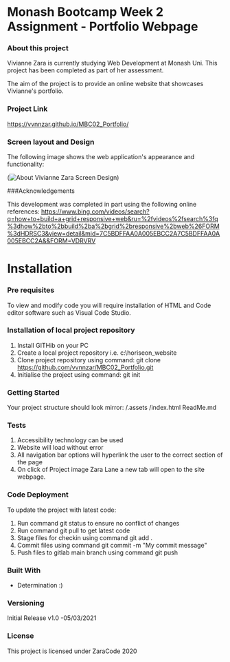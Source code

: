 # Monash Bootcamp Week 2 Assignment - Portfolio Webpage 

### About this project

Vivianne Zara is currently studying Web Development at Monash Uni. This project has been completed as part of her assessment.

The aim of the project is to provide an online website that showcases Vivianne's portfolio.

### Project Link 
https://vvnnzar.github.io/MBC02_Portfolio/


### Screen layout and Design
The following image shows the web application's appearance and functionality:

(![About Vivianne Zara Screen Design](mock_design/screen_design.png))

###Acknowledgements

This development was completed in part using the following online references:
https://www.bing.com/videos/search?q=how+to+build+a+grid+responsive+web&ru=%2fvideos%2fsearch%3fq%3dhow%2bto%2bbuild%2ba%2bgrid%2bresponsive%2bweb%26FORM%3dHDRSC3&view=detail&mid=7C5BDFFAA0A005EBCC2A7C5BDFFAA0A005EBCC2A&&FORM=VDRVRV



# Installation

### Pre requisites

To view and modify code you will require installation of HTML and Code editor software such as Visual Code Studio. 

### Installation of local project repository

1. Install GITHib on your PC
2. Create a local project repository i.e. c:\horiseon_website
3. Clone project repository using command: git clone https://github.com/vvnnzar/MBC02_Portfolio.git
4. Initialise the project using command: git init


### Getting Started
Your project structure should look mirror:
/.assets
/index.html
ReadMe.md

### Tests
1. Accessibility technology can be used 
2. Website will load without error
3. All navigation bar options will hyperlink the user to the correct section of the page
4. On click of Project image Zara Lane a new tab will open to the site webpage.



### Code Deployment
To update the project with latest code:
1. Run command git status to ensure no conflict of changes
2. Run command git pull to get latest code
3. Stage files for checkin using command git add .
4. Commit files using command git commit -m "My commit message"
5. Push files to gitlab main branch using command git push

### Built With

* Determination :) 

### Versioning

Initial Release v1.0 -05/03/2021

### License

This project is licensed under ZaraCode 2020
